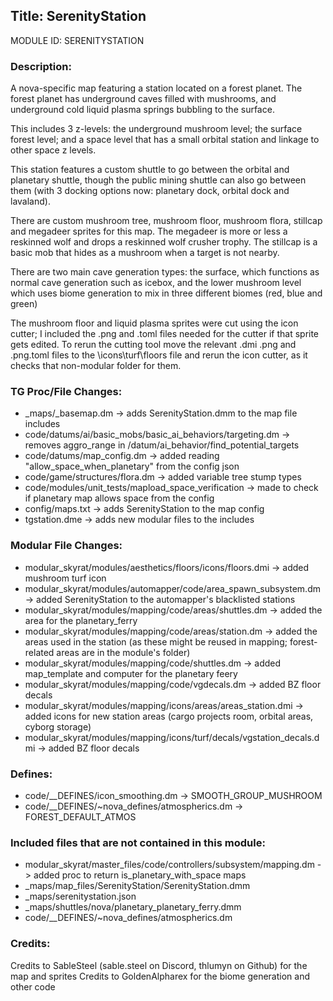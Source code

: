 ## Title: SerenityStation

MODULE ID: SERENITYSTATION

### Description:

A nova-specific map featuring a station located on a forest planet. The forest planet has underground caves filled with mushrooms, and underground cold liquid plasma springs bubbling to the surface.

This includes 3 z-levels: the underground mushroom level; the surface forest level; and a space level that has a small orbital station and linkage to other space z levels.

This station features a custom shuttle to go between the orbital and planetary shuttle, though the public mining shuttle can also go between them (with 3 docking options now: planetary dock, orbital dock and lavaland).

There are custom mushroom tree, mushroom floor, mushroom flora, stillcap and megadeer sprites for this map. The megadeer is more or less a reskinned wolf and drops a reskinned wolf crusher trophy. The stillcap is a basic mob that hides as a mushroom when a target is not nearby.

There are two main cave generation types: the surface, which functions as normal cave generation such as icebox, and the lower mushroom level which uses biome generation to mix in three different biomes (red, blue and green)

The mushroom floor and liquid plasma sprites were cut using the icon cutter; I included the .png and .toml files needed for the cutter if that sprite gets edited.
To rerun the cutting tool move the relevant .dmi .png and .png.toml files to the \icons\turf\floors file and rerun the icon cutter, as it checks that non-modular folder for them.

### TG Proc/File Changes:

- _maps/_basemap.dm -> adds SerenityStation.dmm to the map file includes
- code/datums/ai/basic_mobs/basic_ai_behaviors/targeting.dm -> removes aggro_range in /datum/ai_behavior/find_potential_targets
- code/datums/map_config.dm -> added reading "allow_space_when_planetary" from the config json
- code/game/structures/flora.dm -> added variable tree stump types
- code/modules/unit_tests/mapload_space_verification -> made to check if planetary map allows space from the config
- config/maps.txt -> adds SerenityStation to the map config
- tgstation.dme -> adds new modular files to the includes

### Modular File Changes:

- modular_skyrat/modules/aesthetics/floors/icons/floors.dmi -> added mushroom turf icon
- modular_skyrat/modules/automapper/code/area_spawn_subsystem.dm -> added SerenityStation to the automapper's blacklisted stations
- modular_skyrat/modules/mapping/code/areas/shuttles.dm -> added the area for the planetary_ferry
- modular_skyrat/modules/mapping/code/areas/station.dm -> added the areas used in the station (as these might be reused in mapping; forest-related areas are in the module's folder)
- modular_skyrat/modules/mapping/code/shuttles.dm -> added map_template and computer for the planetary feery
- modular_skyrat/modules/mapping/code/vgdecals.dm -> added BZ floor decals
- modular_skyrat/modules/mapping/icons/areas/areas_station.dmi -> added icons for new station areas (cargo projects room, orbital areas, cyborg storage)
- modular_skyrat/modules/mapping/icons/turf/decals/vgstation_decals.dmi -> added BZ floor decals

### Defines:

- code/__DEFINES/icon_smoothing.dm -> SMOOTH_GROUP_MUSHROOM
- code/__DEFINES/~nova_defines/atmospherics.dm -> FOREST_DEFAULT_ATMOS

### Included files that are not contained in this module:

- modular_skyrat/master_files/code/controllers/subsystem/mapping.dm -> added proc to return is_planetary_with_space maps
- _maps/map_files/SerenityStation/SerenityStation.dmm
- _maps/serenitystation.json
- _maps/shuttles/nova/planetary_planetary_ferry.dmm
- code/__DEFINES/~nova_defines/atmospherics.dm

### Credits:

Credits to SableSteel (sable.steel on Discord, thlumyn on Github) for the map and sprites
Credits to GoldenAlpharex for the biome generation and other code
